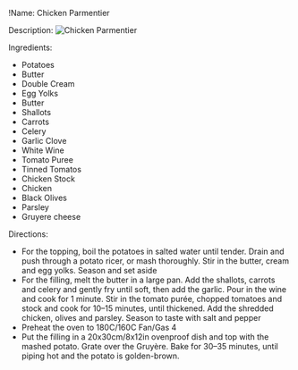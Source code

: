 !Name: Chicken Parmentier

Description:
![Chicken Parmentier](https://www.themealdb.com/images/media/meals/uwvxpv1511557015.jpg "Chicken Parmentier")

Ingredients:
- Potatoes
- Butter
- Double Cream
- Egg Yolks
- Butter
- Shallots
- Carrots
- Celery
- Garlic Clove
- White Wine
- Tomato Puree
- Tinned Tomatos
- Chicken Stock
- Chicken
- Black Olives
- Parsley
- Gruyere cheese

Directions:
- For the topping, boil the potatoes in salted water until tender. Drain and push through a potato ricer, or mash thoroughly. Stir in the butter, cream and egg yolks. Season and set aside
- For the filling, melt the butter in a large pan. Add the shallots, carrots and celery and gently fry until soft, then add the garlic. Pour in the wine and cook for 1 minute. Stir in the tomato purée, chopped tomatoes and stock and cook for 10–15 minutes, until thickened. Add the shredded chicken, olives and parsley. Season to taste with salt and pepper
- Preheat the oven to 180C/160C Fan/Gas 4
- Put the filling in a 20x30cm/8x12in ovenproof dish and top with the mashed potato. Grate over the Gruyère. Bake for 30–35 minutes, until piping hot and the potato is golden-brown.
